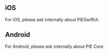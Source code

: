 ## iOS
For iOS, please ask internally about PIESwiftUI.

## Android
For Android, please ask internally about PIE Core

